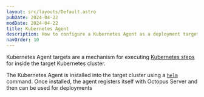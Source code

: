 ```yaml
---
layout: src/layouts/Default.astro
pubDate: 2024-04-22
modDate: 2024-04-22
title: Kubernetes Agent
description: How to configure a Kubernetes Agent as a deployment target in Octopus
navOrder: 10
---
```

Kubernetes Agent targets are a mechanism for executing [Kubernetes steps](/docs/deployments/kubernetes) for inside the target Kubernetes cluster.

The Kubernetes Agent is installed into the target cluster using a [`helm`](https://helm.sh/) command. Once installed, the agent registers itself with Octopus Server and then can be used for deployments